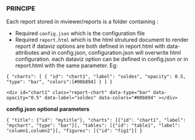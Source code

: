 ### PRINCIPE

Each report stored in mviewer/reports is a folder containing :

* Required `config.json` which is the configuration file
* Required `report.html` which is the html strutured document to render report
if dataviz options are both defined in report.html with data-attributes and in config.json, configuration.json will overwrite html configuration.
each dataviz option can be defined in config.json or in report.html with the same parameter. Eg:


`{
"charts": [
{
"id": "chart1",
"label": "soldes",
"opacity": 0.5,
"type": "bar",
"colors":[#00b894]
}
]
}`


`<div id="chart1" class="report-chart" data-type="bar" data-opacity="0.5" data-label="soldes" data-colors="#00b894" ></div>`


**config.json optional parameters**

`{
"title": {"id": "mytitle"},
"charts": [{"id": "chart1", "label": "mychart", "type": "bar"}],
"tables": [{"id": "table1", "label": "column1,column2"}],
"figures": [{"id": "fig1"}]
}`